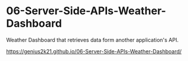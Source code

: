 # 06-Server-Side-APIs-Weather-Dashboard
Weather Dashboard that retrieves data form another application's API.

https://genius2k21.github.io/06-Server-Side-APIs-Weather-Dashboard/
